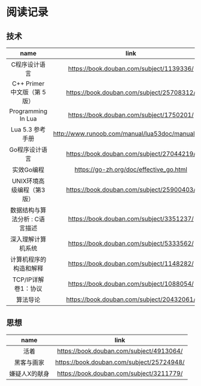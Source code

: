 

# 阅读记录

## 技术

name | link | progress
:-: | :-: | :-:
C程序设计语言 | https://book.douban.com/subject/1139336/ | ★
C++ Primer 中文版（第 5 版）| https://book.douban.com/subject/25708312/ | ★
Programming In Lua | https://book.douban.com/subject/1750201/ | ★★
Lua 5.3 参考手册 | http://www.runoob.com/manual/lua53doc/manual.html | ★
Go程序设计语言 | https://book.douban.com/subject/27044219/ | ★
实效Go编程 | https://go-zh.org/doc/effective_go.html | ★
UNIX环境高级编程（第3版）| https://book.douban.com/subject/25900403/ | 
数据结构与算法分析 : C语言描述 | https://book.douban.com/subject/3351237/ | 
深入理解计算机系统 | https://book.douban.com/subject/5333562/ | 
计算机程序的构造和解释 | https://book.douban.com/subject/1148282/ | 
TCP/IP详解 卷1：协议 | https://book.douban.com/subject/1088054/ | 
算法导论 | https://book.douban.com/subject/20432061/ | 

## 思想

name | link 
:-: | :-:
活着 | https://book.douban.com/subject/4913064/
黑客与画家 | https://book.douban.com/subject/25724948/
嫌疑人X的献身 | https://book.douban.com/subject/3211779/